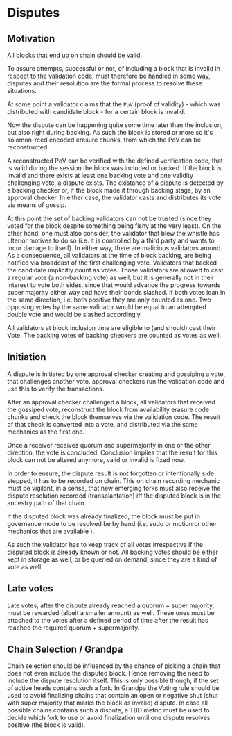 # Disputes

## Motivation

All blocks that end up on chain should be valid.

To assure attempts, successful or not, of including
a block that is invalid in respect to the validation code, must therefore be handled in some way, disputes and their resolution are the formal process to resolve these situations.

At some point a validator claims that the `PoV` (proof of validity) - which was distributed with candidate block - for a certain block is invalid.

Now the dispute can be happening quite some time later than the inclusion, but also right during backing. As such the block is stored or more so it's solomon-reed encoded erasure chunks, from which the
PoV can be reconstructed.

A reconstructed PoV can be verified with the defined verification code, that is valid during the session the block was included or backed.
If the block is invalid and there exists at least one backing vote and one validity challenging vote, a dispute exists.
The existance of a dispute is detected by a backing checker
or, if the block made it through backing stage, by an approval checker.
In either case, the validator casts and distributes its vote via means of gossip.

At this point the set of backing validators can not be trusted (since they voted for the block despite something being
fishy at the very least). On the other hand, one must also consider, the validator that blew the whistle has ulterior motives
to do so (i.e. it is controlled by a third party and wants to incur damage to itself).
In either way, there are malicious validators around.
As a consequence, all validators at the time of block backing, are being notified via broadcast of
the first challenging vote.
Validators that backed the candidate implicitly count as votes. Those validators are allowed to cast
a regular vote (a non-backing vote) as well, but it is generally not in their interest to vote both sides, since that would
advance the progress towards super majority either way and have their bonds slashed.
If both votes lean in the same direction, i.e. both positive they are only counted as one.
Two opposing votes by the same validator would be equal to an attempted double vote and would be slashed accordingly.

All validators at block inclusion time are eligible to (and should) cast their Vote. The backing votes of backing checkers
are counted as votes as well.

## Initiation

A dispute is initiated by one approval checker creating and gossiping a vote, that challenges another vote.
approval checkers run the validation code and use this to verify the transactions.

After an approval checker challenged a block, all validators that received the gossiped vote, reconstruct the block
from availability erasure code chunks and check the block themselves via the validation code.
The result of that check is converted into a vote, and distributed via the same mechanics as the first one.

Once a receiver receives quorum and supermajority in one or the other direction, the
vote is concluded.
Conclusion implies that the result for this block can not be altered anymore, valid or invalid is fixed now.

In order to ensure, the dispute result is not forgotten or intentionally side stepped, it has to be recorded on chain.
This on chain recording mechanic must be vigilant, in a sense, that new emerging forks
must also receive the dispute resolution recorded (transplantation) iff the disputed block is in the
ancestry path of that chain.

If the disputed block was already finalized, the block must be put in governance mode to be resolved be by hand
(i.e. sudo or motion or other mechanics that are available ).

As such the validator has to keep track of all votes irrespective if the disputed block is already known or not.
All backing votes should be either kept in storage as well, or be queried on demand, since they are a kind of vote
as well.

## Late votes

Late votes, after the dispute already reached a quorum + super majority, must be rewarded (albeit a smaller amount) as well.
These ones must be attached to the votes after a defined period of time after the result has reached
the required quorum + supermajority.

## Chain Selection / Grandpa

Chain selection should be influenced by the chance of picking a chain that does not even include the disputed block.
Hence removing the need to include the dispute resolution itself.
This is only possible though, if the set of active heads contains such a fork.
In Grandpa the Voting rule should be used to avoid finalizing chains that contain an open or negative shut (shut with super majority that marks the block as invalid) dispute.
In case all possible chains contains such a dispute, a TBD metric must be used to decide which fork to use or avoid finalization until one dispute resolves positive (the
block is valid).
